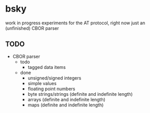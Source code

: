 bsky
====

work in progress experiments for the AT protocol, 
right now just an (unfinished) CBOR parser

TODO
----
- CBOR parser
  - todo
    - tagged data items
  - done
    - unsigned/signed integers
	- simple values
	- floating point numbers
	- byte strings/strings (definite and indefinite length)
	- arrays (definite and indefinite length)
	- maps (definite and indefinite length)
